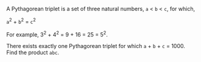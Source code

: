 A Pythagorean triplet is a set of three natural numbers, `a` \< `b` \<
`c`, for which,

<div class="center">

`a`<sup>2</sup> + `b`<sup>2</sup> = `c`<sup>2</sup>

</div>

For example, 3<sup>2</sup> + 4<sup>2</sup> = 9 + 16 = 25 =
5<sup>2</sup>.

There exists exactly one Pythagorean triplet for which `a` + `b` + `c` =
1000.  
Find the product `abc`.
